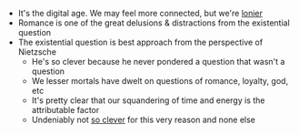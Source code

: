 - It's the digital age. We may feel more connected, but we're [lonier](https://en.wikipedia.org/wiki/Kho_Gaye_Hum_Kahan)
- Romance is one of the great delusions & distractions from the existential question
- The existential question is best approach from the perspective of Nietzsche
   - He's so clever because he never pondered a question that wasn't a question
   - We lesser mortals have dwelt on questions of romance, loyalty, god, etc
   - It's pretty clear that our squandering of time and energy is the attributable factor
   - Undeniably not [so clever](https://www.gutenberg.org/files/52190/52190-h/52190-h.htm#WHY_I_AM_SO_CLEVER) for this very reason and none else 

